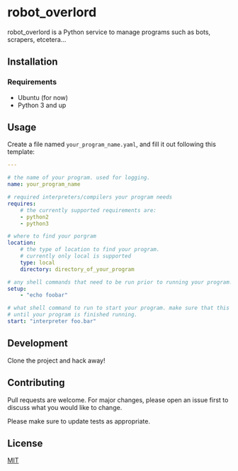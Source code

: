 # robot_overlord

robot_overlord is a Python service to manage programs such as bots, scrapers,
etcetera...

## Installation

### Requirements

* Ubuntu (for now)
* Python 3 and up

## Usage

Create a file named `your_program_name.yaml`, and fill it out following this
template:

```yaml
---

# the name of your program. used for logging.
name: your_program_name

# required interpreters/compilers your program needs
requires:
    # the currently supported requirements are:
    - python2
    - python3

# where to find your porgram
location:
    # the type of location to find your program.
    # currently only local is supported
    type: local
    directory: directory_of_your_program

# any shell commands that need to be run prior to running your program.
setup:
    - "echo foobar"

# what shell command to run to start your program. make sure that this blocks
# until your program is finished running.
start: "interpreter foo.bar"
```

## Development

Clone the project and hack away!

## Contributing

Pull requests are welcome.
For major changes, please open an issue first to discuss what you would like to change.

Please make sure to update tests as appropriate.

## License

[MIT](https://choosealicense.com/licenses/mit/)
